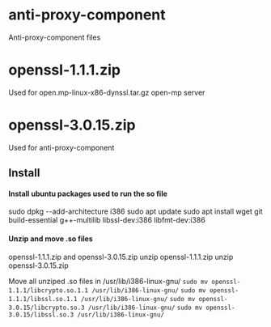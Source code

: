 # anti-proxy-component
Anti-proxy-component files

# openssl-1.1.1.zip
Used for open.mp-linux-x86-dynssl.tar.gz open-mp server

# openssl-3.0.15.zip
Used for anti-proxy-component

## Install

#### Install ubuntu packages used to run the so file
sudo dpkg --add-architecture i386
sudo apt update
sudo apt install wget git build-essential g++-multilib libssl-dev:i386 libfmt-dev:i386

#### Unzip and move .so files
openssl-1.1.1.zip and openssl-3.0.15.zip
unzip openssl-1.1.1.zip 
unzip openssl-3.0.15.zip

Move all unziped .so files in /usr/lib/i386-linux-gnu/
`sudo mv openssl-1.1.1/libcrypto.so.1.1 /usr/lib/i386-linux-gnu/`
`sudo mv openssl-1.1.1/libssl.so.1.1 /usr/lib/i386-linux-gnu/`
`sudo mv openssl-3.0.15/libcrypto.so.3 /usr/lib/i386-linux-gnu/`
`sudo mv openssl-3.0.15/libssl.so.3 /usr/lib/i386-linux-gnu/`


